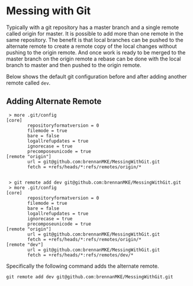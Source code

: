 # Messing with Git

Typically with a git repository has a master branch and a single remote called origin for master. It is possible to add more than one remote in the same repository. The benefit is that local branches can be pushed to the alternate remote to create a remote copy of the local changes without pushing to the origin remote. And once work is ready to be merged to the master branch on the origin remote a rebase can be done with the local branch to master and then pushed to the origin remote.

Below shows the default git configuration before and after adding another remote called `dev`.

## Adding Alternate Remote

```
 > more .git/config 
[core]
        repositoryformatversion = 0
        filemode = true
        bare = false
        logallrefupdates = true
        ignorecase = true
        precomposeunicode = true
[remote "origin"]
        url = git@github.com:brennanMKE/MessingWithGit.git
        fetch = +refs/heads/*:refs/remotes/origin/*


 > git remote add dev git@github.com:brennanMKE/MessingWithGit.git
 > more .git/config 
[core]
        repositoryformatversion = 0
        filemode = true
        bare = false
        logallrefupdates = true
        ignorecase = true
        precomposeunicode = true
[remote "origin"]
        url = git@github.com:brennanMKE/MessingWithGit.git
        fetch = +refs/heads/*:refs/remotes/origin/*
[remote "dev"]
        url = git@github.com:brennanMKE/MessingWithGit.git
        fetch = +refs/heads/*:refs/remotes/dev/*
```

Specifically the following command adds the alternate remote.

`git remote add dev git@github.com:brennanMKE/MessingWithGit.git`

